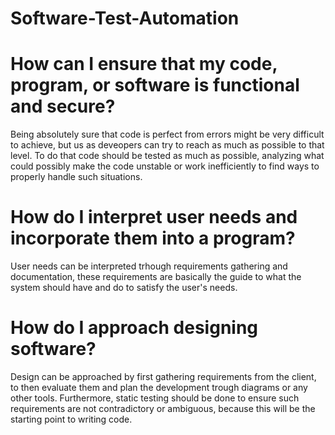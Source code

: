 # Software-Test-Automation

# How can I ensure that my code, program, or software is functional and secure?
Being absolutely sure that code is perfect from errors might be very difficult to achieve, but us as deveopers can try to reach as much as possible to that level. To do that code should be tested as much as possible, analyzing what could possibly make the code unstable or work inefficiently to find ways to properly handle such situations.

# How do I interpret user needs and incorporate them into a program?
User needs can be interpreted trhough requirements gathering and documentation, these requirements are basically the guide to what the system should have and do to satisfy the user's needs.

# How do I approach designing software?
Design can be approached by first gathering requirements from the client, to then evaluate them and plan the development trough diagrams or any other tools. Furthermore, static testing should be done to ensure such requirements are not contradictory or ambiguous, because this will be the starting point to writing code.
